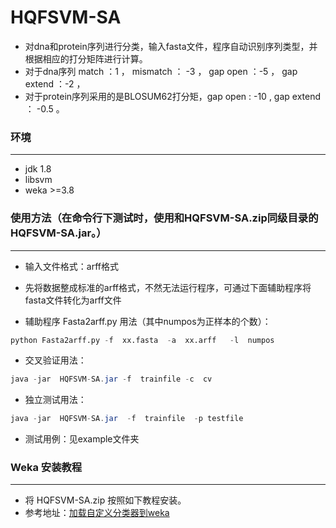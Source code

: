 # HQFSVM-SA
* 对dna和protein序列进行分类，输入fasta文件，程序自动识别序列类型，并根据相应的打分矩阵进行计算。
* 对于dna序列 match ：1 ， mismatch ： -3 ，  gap open ：-5 ， gap extend ：-2 ，
* 对于protein序列采用的是BLOSUM62打分矩，gap open : -10 , gap extend ： -0.5 。

### 环境
***********
* jdk 1.8
* libsvm
* weka >=3.8

### 使用方法（在命令行下测试时，使用和HQFSVM-SA.zip同级目录的HQFSVM-SA.jar。）
***********************

* 输入文件格式：arff格式
* 先将数据整成标准的arff格式，不然无法运行程序，可通过下面辅助程序将fasta文件转化为arff文件

* 辅助程序 Fasta2arff.py 用法（其中numpos为正样本的个数）：
```py
python Fasta2arff.py -f  xx.fasta  -a  xx.arff   -l  numpos
```
* 交叉验证用法：
```java
java -jar  HQFSVM-SA.jar -f  trainfile -c  cv
```
* 独立测试用法：
```java
java -jar  HQFSVM-SA.jar  -f  trainfile  -p testfile 
```

* 测试用例：见example文件夹

### Weka 安装教程

******************************
* 将 HQFSVM-SA.zip 按照如下教程安装。
* 参考地址：[加载自定义分类器到weka](https://blog.csdn.net/So_that/article/details/82915198)
